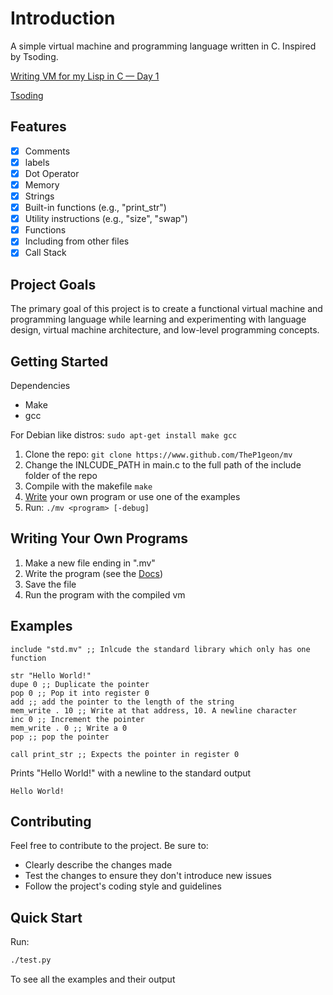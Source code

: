 # Introduction
A simple virtual machine and programming language written in C. Inspired by Tsoding.

[Writing VM for my Lisp in C — Day 1](https://www.youtube.com/watch?v=0irYsCYuZws&list=PLpM-Dvs8t0VY73ytTCQqgvgCWttV3m8LM) 

[Tsoding](https://www.youtube.com/@TsodingDaily)

## Features
 - [X] Comments
 - [X] labels
 - [X] Dot Operator
 - [X] Memory
 - [X] Strings
 - [X] Built-in functions (e.g., "print_str")
 - [X] Utility instructions (e.g., "size", "swap")
 - [X] Functions
 - [X] Including from other files
 - [X] Call Stack

## Project Goals

The primary goal of this project is to create a functional virtual machine and programming language while learning and experimenting with language design, virtual machine architecture, and low-level programming concepts.

## Getting Started

Dependencies

- Make
- gcc

For Debian like distros: ```sudo apt-get install make gcc```

1. Clone the repo: ```git clone https://www.github.com/TheP1geon/mv```
2. Change the INLCUDE_PATH in main.c to the full path of the include folder of the repo
3. Compile with the makefile ```make```
4. [Write](#writing-your-own-programs) your own program or use one of the examples
5. Run: ```./mv <program> [-debug]```

## Writing Your Own Programs

1. Make a new file ending in ".mv"
2. Write the program (see the [Docs](https://github.com/TheP1geon/mv/blob/main/docs.md))
3. Save the file
4. Run the program with the compiled vm

## Examples

```mv
include "std.mv" ;; Inlcude the standard library which only has one function

str "Hello World!"
dupe 0 ;; Duplicate the pointer
pop 0 ;; Pop it into register 0
add ;; add the pointer to the length of the string
mem_write . 10 ;; Write at that address, 10. A newline character 
inc 0 ;; Increment the pointer
mem_write . 0 ;; Write a 0
pop ;; pop the pointer

call print_str ;; Expects the pointer in register 0
```

Prints "Hello World!" with a newline to the standard output

```
Hello World!
```

## Contributing

Feel free to contribute to the project. Be sure to:

- Clearly describe the changes made
- Test the changes to ensure they don't introduce new issues
- Follow the project's coding style and guidelines

## Quick Start

Run:
```bash
./test.py
```
To see all the examples and their output
